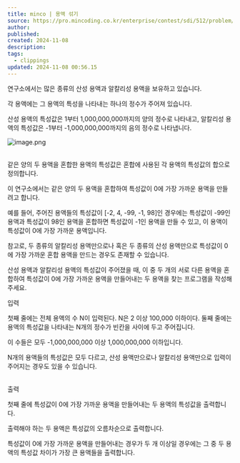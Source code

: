 ```yaml
---
title: minco | 용액 섞기
source: https://pro.mincoding.co.kr/enterprise/contest/sdi/512/problem/SM02_08
author: 
published: 
created: 2024-11-08
description: 
tags:
  - clippings
updated: 2024-11-08 00:56.15
---
```

연구소에서는 많은 종류의 산성 용액과 알칼리성 용액을 보유하고 있습니다.

각 용액에는 그 용액의 특성을 나타내는 하나의 정수가 주어져 있습니다.

산성 용액의 특성값은 1부터 1,000,000,000까지의 양의 정수로 나타내고, 알칼리성 용액의 특성값은 -1부터 -1,000,000,000까지의 음의 정수로 나타냅니다.

![image.png](https://pro.mincoding.co.kr/public/upload/a6509274f7.png)  
 

같은 양의 두 용액을 혼합한 용액의 특성값은 혼합에 사용된 각 용액의 특성값의 합으로 정의합니다.

이 연구소에서는 같은 양의 두 용액을 혼합하여 특성값이 0에 가장 가까운 용액을 만들려고 합니다.

예를 들어, 주어진 용액들의 특성값이 \[-2, 4, -99, -1, 98\]인 경우에는 특성값이 -99인 용액과 특성값이 98인 용액을 혼합하면 특성값이 -1인 용액을 만들 수 있고, 이 용액이 특성값이 0에 가장 가까운 용액입니다.

참고로, 두 종류의 알칼리성 용액만으로나 혹은 두 종류의 산성 용액만으로 특성값이 0에 가장 가까운 혼합 용액을 만드는 경우도 존재할 수 있습니다.

산성 용액과 알칼리성 용액의 특성값이 주어졌을 때, 이 중 두 개의 서로 다른 용액을 혼합하여 특성값이 0에 가장 가까운 용액을 만들어내는 두 용액을 찾는 프로그램을 작성해주세요.

입력

첫째 줄에는 전체 용액의 수 N이 입력된다. N은 2 이상 100,000 이하이다. 둘째 줄에는 용액의 특성값을 나타내는 N개의 정수가 빈칸을 사이에 두고 주어집니다.

이 수들은 모두 -1,000,000,000 이상 1,000,000,000 이하입니다.

N개의 용액들의 특성값은 모두 다르고, 산성 용액만으로나 알칼리성 용액만으로 입력이 주어지는 경우도 있을 수 있습니다.  
 

출력

첫째 줄에 특성값이 0에 가장 가까운 용액을 만들어내는 두 용액의 특성값을 출력합니다.

출력해야 하는 두 용액은 특성값의 오름차순으로 출력합니다.

특성값이 0에 가장 가까운 용액을 만들어내는 경우가 두 개 이상일 경우에는 그 중 두 용액의 특성값 차이가 가장 큰 용액들을 출력합니다.